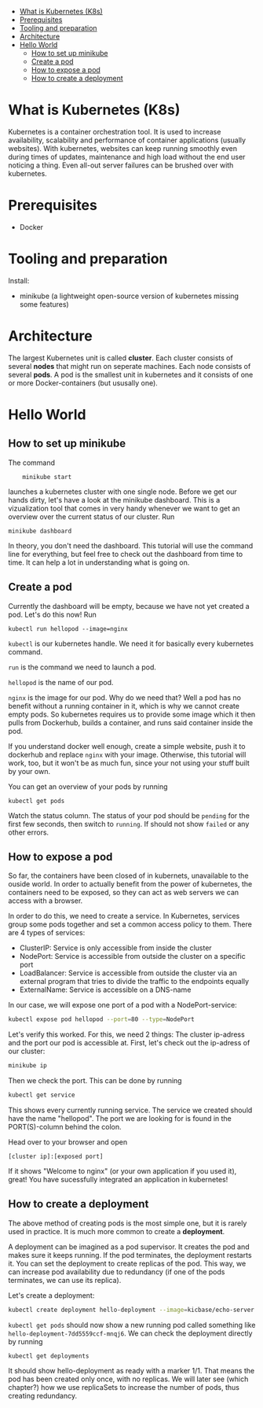 - [What is Kubernetes (K8s)](#what-is-kubernetes-k8s)
- [Prerequisites](#prerequisites)
- [Tooling and preparation](#tooling-and-preparation)
- [Architecture](#architecture)
- [Hello World](#hello-world)
  - [How to set up minikube](#how-to-set-up-minikube)
  - [Create a pod](#create-a-pod)
  - [How to expose a pod](#how-to-expose-a-pod)
  - [How to create a deployment](#how-to-create-a-deployment)

# What is Kubernetes (K8s)
Kubernetes is a container orchestration tool. It is used to increase availability, scalability and performance of container applications (usually websites). With kubernetes, websites can keep running smoothly even during times of updates, maintenance and high load without the end user noticing a thing. Even all-out server failures can be brushed over with kubernetes.
# Prerequisites
- Docker
# Tooling and preparation
Install:
- minikube (a lightweight open-source version of kubernetes missing some features)
# Architecture
The largest Kubernetes unit is called **cluster**. Each cluster consists of several **nodes** that might run on seperate machines. Each node consists of several **pods**. A pod is the smallest unit in kubernetes and it consists of one or more Docker-containers (but ususally one).
# Hello World
## How to set up minikube
The command
```
    minikube start
```
launches a kubernetes cluster with one single node. Before we get our hands dirty, let's have a look at the minikube dashboard. This is a vizualization tool that comes in very handy whenever we want to get an overview over the current status of our cluster. Run
```
minikube dashboard
```
In theory, you don't need the dashboard. This tutorial will use the command line for everything, but feel free to check out the dashboard from time to time. It can help a lot in understanding what is going on.
## Create a pod
Currently the dashboard will be empty, because we have not yet created a pod. Let's do this now! Run 
```
kubectl run hellopod --image=nginx
```
`kubectl` is our kubernetes handle. We need it for basically every kubernetes command. 

`run` is the command we need to launch a pod.

`hellopod` is the name of our pod.

`nginx` is the image for our pod. Why do we need that? Well a pod has no benefit without a running container in it, which is why we cannot create empty pods. So kubernetes requires us to provide some image which it then pulls from Dockerhub, builds a container, and runs said container inside the pod.

If you understand docker well enough, create a simple website, push it to dockerhub and replace `nginx` with your image. Otherwise, this tutorial will work, too, but it won't be as much fun, since your not using your stuff built by your own.

You can get an overview of your pods by running 
```
kubectl get pods
```
Watch the status column. The status of your pod should be `pending` for the first few seconds, then switch to `running`. If should not show `failed` or any other errors.
## How to expose a pod
So far, the containers have been closed of in kubernets, unavailable to the ouside world. In order to actually benefit from the power of kubernetes, the containers need to be exposed, so they can act as web servers we can access with a browser.

In order to do this, we need to create a service. In Kubernetes, services group some pods together and set a common access policy to them. There are 4 types of services:
- ClusterIP: Service is only accessible from inside the cluster
- NodePort: Service is accessible from outside the cluster on a specific port
- LoadBalancer: Service is accessible from outside the cluster via an external program that tries to divide the traffic to the endpoints equally
- ExternalName: Service is accessible on a DNS-name

In our case, we will expose one port of a pod with a NodePort-service:
```bash
kubectl expose pod hellopod --port=80 --type=NodePort
```
Let's verify this worked. For this, we need 2 things: The cluster ip-adress and the port our pod is accessible at. First, let's check out the ip-adress of our cluster:
```bash
minikube ip
```
Then we check the port. This can be done by running
```bash
kubectl get service
```
This shows every currently running service. The service we created should have the name "hellopod". The port we are looking for is found in the PORT(S)-column behind the colon. 

Head over to your browser and open
```
[cluster ip]:[exposed port]
```
If it shows "Welcome to nginx" (or your own application if you used it), great! You have sucessfully integrated an application in kubernetes!
## How to create a deployment
The above method of creating pods is the most simple one, but it is rarely used in practice. It is much more common to create a **deployment**. 

A deployment can be imagined as a pod supervisor. It creates the pod and makes sure it keeps running. If the pod terminates, the deployment restarts it. You can set the deployment to create replicas of the pod. This way, we can  increase pod availability due to redundancy (if one of the pods terminates, we can use its replica).

Let's create a deployment:
```bash
kubectl create deployment hello-deployment --image=kicbase/echo-server
```
`kubectl get pods` should now show a new running pod called something like `hello-deployment-7dd5559ccf-mnqj6`. We can check the deployment directly by running
```
kubectl get deployments
```
It should show hello-deployment as ready with a marker 1/1. That means the pod has been created only once, with no replicas. We will later see (which chapter?) how we use replicaSets to increase the number of pods, thus creating redundancy.
